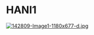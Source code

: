 # HANI1
[![142809-Image1-1180x677-d.jpg](https://i.postimg.cc/ZKvxvtNG/142809-Image1-1180x677-d.jpg)](https://postimg.cc/PPhw072y)
